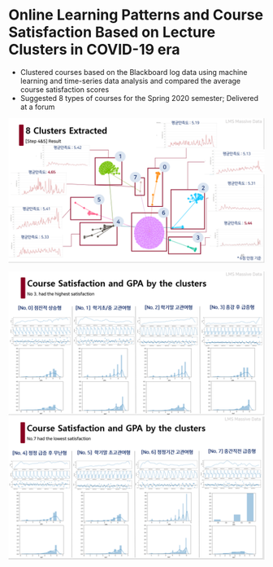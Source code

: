 # Online Learning Patterns and Course Satisfaction Based on Lecture Clusters in COVID-19 era
* Clustered courses based on the Blackboard log data using machine learning and time-series data analysis and compared the average course satisfaction scores
* Suggested 8 types of courses for the Spring 2020 semester; Delivered at a forum

![result](./img/clusters.png)

![result_1](./img/course_sat_1.png)
![result_2](./img/course_sat_2.png)

